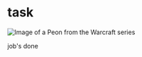 # task

![Image of a Peon from the Warcraft series](https://www.giantbomb.com/a/uploads/scale_small/0/4317/611184-warcraft_peon__medium_.png)

job's done
